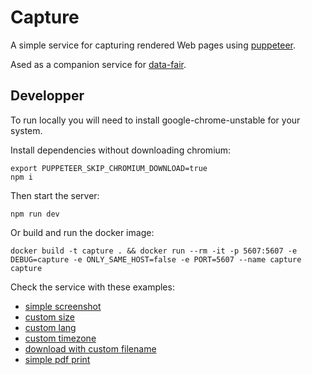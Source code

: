 # Capture

A simple service for capturing rendered Web pages using [puppeteer](https://github.com/GoogleChrome/puppeteer).

Ased as a companion service for [data-fair](https://koumoul-dev.github.io/data-fair/).

## Developper

To run locally you will need to install google-chrome-unstable for your system.

Install dependencies without downloading chromium:

    export PUPPETEER_SKIP_CHROMIUM_DOWNLOAD=true
    npm i

Then start the server:

    npm run dev

Or build and run the docker image:

    docker build -t capture . && docker run --rm -it -p 5607:5607 -e DEBUG=capture -e ONLY_SAME_HOST=false -e PORT=5607 --name capture capture

Check the service with these examples:

  - [simple screenshot](http://localhost:5607/api/v1/screenshot?key=capture&target=http://localhost:5607/test/test1.html)
  - [custom size](http://localhost:5607/api/v1/screenshot?key=capture&target=http://localhost:5607/test/test1.html&width=200&height=150)
  - [custom lang](http://localhost:5607/api/v1/screenshot?key=capture&target=http://localhost:5607/test/test1.html&lang=en)
  - [custom timezone](http://localhost:5607/api/v1/screenshot?key=capture&target=http://localhost:5607/test/test1.html&timezone=America/Bogota)
  - [download with custom filename](http://localhost:5607/api/v1/screenshot?key=capture&target=http://localhost:5607/test/test1.html&filename=test.png)
  - [simple pdf print](http://localhost:5607/api/v1/print?key=capture&target=http://localhost:5607/test/test1.html)
